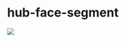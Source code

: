 # hub-face-segment

![](https://github.com/gradio-app/hub-face-segment/blob/master/thumbnail.png?raw=true)
